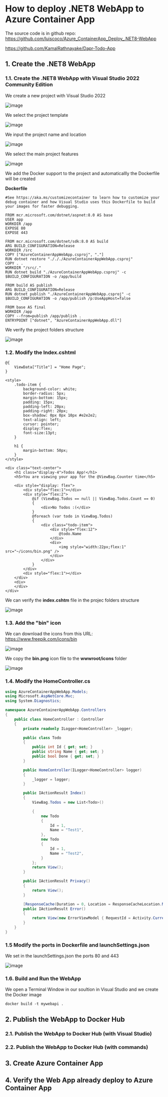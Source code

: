 # How to deploy .NET8 WebApp to Azure Container App

The source code is in github repo: https://github.com/luiscoco/Azure_ContainerApp_Deploy_.NET8-WebApp

https://github.com/KamalRathnayake/Dapr-Todo-App

## 1. Create the .NET8 WebApp 

### 1.1. Create the .NET8 WebApp with Visual Studio 2022 Community Edition

We create a new project with Visual Studio 2022

![image](https://github.com/luiscoco/Azure_ContainerApp_Deploy_.NET8-WebApp/assets/32194879/49b480dd-0132-4ad7-84d2-5eb1e7d0f6b4)

We select the project template

![image](https://github.com/luiscoco/Azure_ContainerApp_Deploy_.NET8-WebApp/assets/32194879/3ca91018-38ae-4ce0-9158-5b368cec93aa)

We input the project name and location

![image](https://github.com/luiscoco/Azure_ContainerApp_Deploy_.NET8-WebApp/assets/32194879/96854cf3-ba71-4c3b-b84a-cfc36c31ece9)

We select the main project features

![image](https://github.com/luiscoco/Azure_ContainerApp_Deploy_.NET8-WebApp/assets/32194879/4784a189-cdfe-4bfe-b2a4-43d9697f32d7)

We add the Docker support to the project and automaticallly the Dockerfile will be created

**Dockerfile**

```
#See https://aka.ms/customizecontainer to learn how to customize your debug container and how Visual Studio uses this Dockerfile to build your images for faster debugging.

FROM mcr.microsoft.com/dotnet/aspnet:8.0 AS base
USER app
WORKDIR /app
EXPOSE 80
EXPOSE 443

FROM mcr.microsoft.com/dotnet/sdk:8.0 AS build
ARG BUILD_CONFIGURATION=Release
WORKDIR /src
COPY ["AzureContainerAppWebApp.csproj", "."]
RUN dotnet restore "./././AzureContainerAppWebApp.csproj"
COPY . .
WORKDIR "/src/."
RUN dotnet build "./AzureContainerAppWebApp.csproj" -c $BUILD_CONFIGURATION -o /app/build

FROM build AS publish
ARG BUILD_CONFIGURATION=Release
RUN dotnet publish "./AzureContainerAppWebApp.csproj" -c $BUILD_CONFIGURATION -o /app/publish /p:UseAppHost=false

FROM base AS final
WORKDIR /app
COPY --from=publish /app/publish .
ENTRYPOINT ["dotnet", "AzureContainerAppWebApp.dll"]
```

We verify the project folders structure

![image](https://github.com/luiscoco/Azure_ContainerApp_Deploy_.NET8-WebApp/assets/32194879/d3f1372f-e48f-4a42-bdfa-fe9a414c81cc)

### 1.2. Modify the Index.cshtml

```cshtml
﻿@{
    ViewData["Title"] = "Home Page";
}

<style>
    .todo-item {
        background-color: white;
        border-radius: 5px;
        margin-bottom: 15px;
        padding: 15px;
        padding-left: 20px;
        padding-right: 20px;
        box-shadow: 0px 0px 10px #e2e2e2;
        text-align: left;
        cursor: pointer;
        display:flex;
        font-size:13pt;
    }

    h1 {
        margin-bottom: 50px;
    }
</style>

<div class="text-center">
    <h1 class="display-4">Todos App!</h1>
    <h5>You are viewing your app for the @ViewBag.Counter time</h5>

    <div style="display: flex">
        <div style="flex:1"></div>
        <div style="flex:2">
            @if (ViewBag.Todos == null || ViewBag.Todos.Count == 0)
            {
                <div>No Todos :(</div>
            }
            @foreach (var todo in ViewBag.Todos)
            {
                <div class="todo-item">
                    <div style="flex:12">
                        @todo.Name
                    </div>
                    <div>
                        <img style="width:22px;flex:1" src="~/icons/bin.png" />
                    </div>
                </div>
            }
        </div>
        <div style="flex:1"></div>
    </div>
    <div>
    </div>
</div>
```

We can verify the **index.cshtm** file in the projec folders structure

![image](https://github.com/luiscoco/Azure_ContainerApp_Deploy_.NET8-WebApp/assets/32194879/6f471ab7-7bf0-44f3-a5b2-a1f611336cf0)

### 1.3. Add the "bin" icon

We can download the icons from this URL: https://www.freepik.com/icons/bin

![image](https://github.com/luiscoco/Azure_ContainerApp_Deploy_.NET8-WebApp/assets/32194879/b0ebf5e0-9c78-4435-8e1e-82cedb8fe10c)

We copy the **bin.png** icon file to the **wwwroot/icons** folder

![image](https://github.com/luiscoco/Azure_ContainerApp_Deploy_.NET8-WebApp/assets/32194879/eb997f1e-3b97-4a47-b9b6-cf8c3f6b5210)

### 1.4. Modify the HomeController.cs 

```csharp
using AzureContainerAppWebApp.Models;
using Microsoft.AspNetCore.Mvc;
using System.Diagnostics;

namespace AzureContainerAppWebApp.Controllers
{
    public class HomeController : Controller
    {
        private readonly ILogger<HomeController> _logger;

        public class Todo
        {
            public int Id { get; set; }
            public string Name { get; set; }
            public bool Done { get; set; }
        }

        public HomeController(ILogger<HomeController> logger)
        {
            _logger = logger;
        }

        public IActionResult Index()
        {
            ViewBag.Todos = new List<Todo>()

            {
                new Todo 
                { 
                    Id = 1,
                    Name = "Test1",
                },
                new Todo
                {
                    Id = 1,
                    Name = "Test2",
                }
            };
            return View();
        }

        public IActionResult Privacy()
        {
            return View();
        }

        [ResponseCache(Duration = 0, Location = ResponseCacheLocation.None, NoStore = true)]
        public IActionResult Error()
        {
            return View(new ErrorViewModel { RequestId = Activity.Current?.Id ?? HttpContext.TraceIdentifier });
        }
    }
}
```

### 1.5 Modify the ports in Dockerfile and launchSettings.json 

We set in the launchSettings.json the ports 80 and 443

![image](https://github.com/luiscoco/Azure_ContainerApp_Deploy_.NET8-WebApp/assets/32194879/862ea9f0-6075-4ecd-b9d2-6e2b97f97c61)

### 1.6. Build and Run the WebApp

We open a Terminal Window in our soultion in Visual Studio and we create the Docker image 

``` 
docker build -t mywebapi .
```




## 2. Publish the WebApp to Docker Hub






### 2.1. Publish the WebApp to Docker Hub (with Visual Studio)





### 2.2. Publish the WebApp to Docker Hub (with commands)





## 3. Create Azure Container App





## 4. Verify the Web App already deploy to Azure Container App















